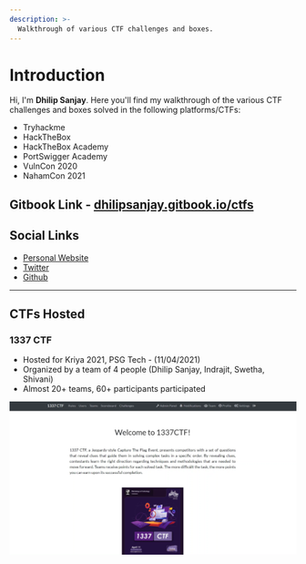 ```yaml
---
description: >-
  Walkthrough of various CTF challenges and boxes.
---
```



# Introduction

Hi, I'm **Dhilip Sanjay**. Here you'll find my walkthrough of the various CTF challenges and boxes solved in the following platforms/CTFs:
- Tryhackme
- HackTheBox
- HackTheBox Academy
- PortSwigger Academy
- VulnCon 2020
- NahamCon 2021

## Gitbook Link - [dhilipsanjay.gitbook.io/ctfs](https://dhilipsanjay.gitbook.io/ctfs)

## Social Links
- [Personal Website](https://dhilipsanjay.github.io/)
- [Twitter](https://twitter.com/DhilipSanjay)
- [Github](https://github.com/DhilipSanjay)

---

## CTFs Hosted
### 1337 CTF 
- Hosted for Kriya 2021, PSG Tech - (11/04/2021)
- Organized by a team of 4 people (Dhilip Sanjay, Indrajit, Swetha, Shivani)
- Almost 20+ teams, 60+ participants participated

![1337 CTF](./images/1337CTF.png)



